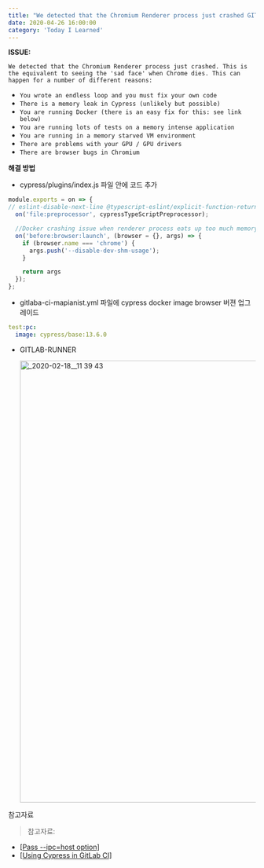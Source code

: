 ```yaml
---
title: "We detected that the Chromium Renderer process just crashed GITLAB CI/CD 에러 해결하기(20200426)"
date: 2020-04-26 16:00:00
category: 'Today I Learned'
---
```




**ISSUE:**

`We detected that the Chromium Renderer process just crashed. This is the equivalent to seeing the 'sad face' when Chrome dies. This can happen for a number of different reasons:`

- `You wrote an endless loop and you must fix your own code`
- `There is a memory leak in Cypress (unlikely but possible)`
- `You are running Docker (there is an easy fix for this: see link below)`
- `You are running lots of tests on a memory intense application`
- `You are running in a memory starved VM environment`
- `There are problems with your GPU / GPU drivers`
- `There are browser bugs in Chromium`

**해결 방법**

- cypress/plugins/index.js 파일 안에 코드 추가

```ts
module.exports = on => {
// eslint-disable-next-line @typescript-eslint/explicit-function-return-type
  on('file:preprocessor', cypressTypeScriptPreprocessor);

  //Docker crashing issue when renderer process eats up too much memory
  on('before:browser:launch', (browser = {}, args) => {
    if (browser.name === 'chrome') {
      args.push('--disable-dev-shm-usage');
    }

    return args
  });
};
```

- gitlaba-ci-mapianist.yml 파일에 cypress docker image browser 버젼 업그레이드

```yml
test:pc:
  image: cypress/base:13.6.0
```

- GITLAB-RUNNER

  <img width="900" alt="_2020-02-18__11 39 43" src="https://user-images.githubusercontent.com/36187948/82394154-36dbf700-9a83-11ea-8aea-80f2a17b5fdc.png">

참고자료

> 참고자료:

- [[Pass --ipc=host option\]](https://gitlab.com/gitlab-org/gitlab-runner/issues/2168)
- [[Using Cypress in GitLab CI\]](https://lcx.wien/blog/cypress-gitlab-ci/)